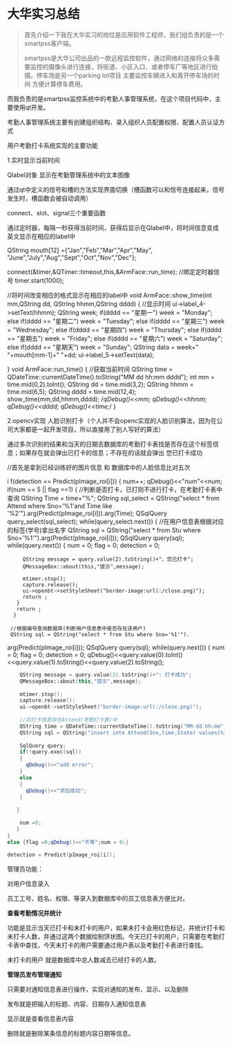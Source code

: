 # 大华实习总结

>  首先介绍一下我在大华实习的岗位是应用软件工程师，我们组负责的是一个smartpss客户端。
>
> smartpss是大华公司出品的一款远程监控软件，通过网络的连接将众多需要监控的摄像头进行连接，将街道、小区入口、或者停车厂等地区进行拍摄。停车场是另一个parking lot项目  主要监控车辆进入和离开停车场的时间 方便计算停车费用。



而我负责的是smartpss监控系统中的考勤人事管理系统，在这个项目代码中，主要使用qt开发。

考勤人事管理系统主要有创建组织结构、录入组织人员配置权限、配置人员认证方式



用户考勤打卡系统实现的主要功能

1.实时显示当前时间

Qlabel对象  显示在考勤管理系统中的文本图像

通过qt中定义的信号和槽的方法实现界面切换（槽函数可以和信号连接起来，信号发生时，槽函数会被自动调用）

connect、slot、signal三个重要函数



通过定时器，每隔一秒获得当前时间，获得后显示在Qlabel中，将时间信息变成英文显示在相应的label中

 QString mouth[12] ={"Jan","Feb","Mar","Apr","May",
"June","July","Aug","Sept","Oct","Nov","Dec"};

connect(&timer,&QTimer::timeout,this,&ArmFace::run_time); //绑定定时器信号
timer.start(1000);

//将时间改变相应的格式显示在相应的label中
void ArmFace::show_time(int mm,QString dd, QString hhmm,QString dddd)
{
  //显示时间
  ui->label_4->setText(hhmm);
  QString week;
  if(dddd == "星期一") week = "Monday";
  else if(dddd == "星期二") week = "Tuesday";
  else if(dddd == "星期三") week = "Wednesday";
  else if(dddd == "星期四") week = "Thursday";
  else if(dddd == "星期五") week = "Friday";
  else if(dddd == "星期六") week = "Saturday";
  else if(dddd == "星期天") week = "Sunday";
  QString data = week+" "+mouth[mm-1]+" "+dd;
  ui->label_5->setText(data);

}
void ArmFace::run_time()
{
  //获取当前时间
  QString time = QDateTime::currentDateTime().toString("MM dd hh:mm dddd");
  int mm = time.mid(0,2).toInt();
  QString dd = time.mid(3,2);
  QString hhmm = time.mid(6,5);
  QString dddd = time.mid(12,4);
  show_time(mm,dd,hhmm,dddd);
  /*qDebug()<<mm;
  qDebug()<<hhmm;
  qDebug()<<dddd;
  qDebug()<<time;*/
} 





2.opencv实现 人脸识别打卡（个人并不会openc实现的人脸识别算法，因为在公司大家都是一起开发项目，所以直接用了别人写好的算法）

通过多次识别的结果和当天的日期去数据库的考勤打卡表找是否存在这个标签信息；如果存在就会弹出已打卡的信息；不存在的话就会弹出 您已打卡成功

//首先是拿到已经训练好的图片信息 和 数据库中的人脸信息比对五次

i f(detection == Predict(pImage_roi[i]))
{
   num++;
   qDebug()<<"num"<<num;
   if(num == 5 || flag ==1)
   {
     //判断是否打卡，已打则不进行打卡，在考勤打卡表中查询
     QString Time = time+"%";
     QString sql_select = QString("select * from Attend where Sno='%1'and Time like '%2'").arg(Predict(pImage_roi[i])).arg(Time);
     QSqlQuery query_select(sql_select);
     while(query_select.next())
     {
       //在用户信息表根据对应的标签(学号)拿出名字
       QString sql = QString("select * from Stu where Sno='%1'").arg(Predict(pImage_roi[i]));
       QSqlQuery query(sql);
       while(query.next())
       {
         num = 0;
         flag = 0;
         detection = 0;
       

         QString message = query.value(2).toString()+"，您已打卡";
         QMessageBox::about(this,"提示",message);
     
         mtimer.stop();
         capture.release();
         ui->openbt->setStyleSheet("border-image:url(:/close.png)");
         return ;
       }
       return ;
      }
     
     //根据编号查询数据库(判断用户信息表中是否存在该用户)
     QString sql = QString("select * from Stu where Sno='%1'").
arg(Predict(pImage_roi[i]));
     QSqlQuery query(sql);
     while(query.next())
     {
        num = 0;
        flag = 0;
        detection = 0;
       qDebug()<<query.value(0).toInt()<<query.value(1).toString()<<query.value(2).toString();
       
```c++
    QString message = query.value(2).toString()+": 打卡成功";
    QMessageBox::about(this,"提示",message);
      
    mtimer.stop();
    capture.release();
    ui->openbt->setStyleSheet("border-image:url(:/close.png)");
  
    //将打卡信息存在Attend(考勤打卡表)中
    QString time = QDateTime::currentDateTime().toString("MM-dd hh:mm");
    QString sql = QString("insert into Attend(Sno,time,State) values(%1,'%2',%3)").arg(Predict(pImage_roi[i])).arg(time).arg(1);
       
    SqlQuery query;
    if(!query.exec(sql))
    {
      qDebug()<<"add error";
    }
    else
    {
      qDebug()<<"添加成功";
    }
 
   }
 
    num =0;
   }
}
else {flag =0;qDebug()<<"不等";num = 0;}
 
detection = Predict(pImage_roi[i]);
```

管理员功能：

对用户信息录入

员工工号、姓名、权限、等录入到数据库中的员工信息表方便比对。

**查看考勤情况并统计**

 功能是显示当天已打卡和未打卡的用户，如果未打卡会用红色标记，并统计打卡和未打卡人数，并通过这两个数据绘制饼状图。今天已打卡的用户，只需要在考勤打卡表中查找，今天未打卡的用户需要通过用户表以及考勤打卡表进行查找。

未打卡的用户  就是数据库中总人数减去已经打卡的人数。

**管理员发布管理通知**

只需要对通知信息表进行操作，实现对通知的发布、显示、以及删除

发布就是把输入的标题、内容、日期存入通知信息表 

显示就是查看信息表内容

删除就是删除某条信息的标题内容日期等信息。

